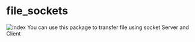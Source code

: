 # file_sockets
![index](https://user-images.githubusercontent.com/81899310/143827568-fc00e7e7-cf26-4a1d-997d-6d50d3589710.png) 
You can use this package to transfer file using socket Server and Client
